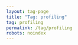 ```yaml
---
layout: tag-page
title: "Tag: profiling"
tag: profiling
permalink: /tag/profiling
robots: noindex
---
```

